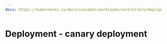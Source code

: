 ```yaml
---
docs: https://kubernetes.io/docs/concepts/workloads/controllers/deployment/
---
```

# Deployment - canary deployment